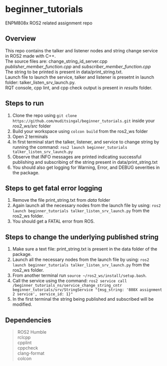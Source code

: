 # beginner_tutorials
ENPM808x ROS2 related assignment repo

## Overview
This repo contains the talker and listener nodes and string change service in ROS2 made with C++. <br>
The source files are: change_string_id_server.cpp _publisher_member_function.cpp_ and _subscriber_member_function.cpp_ <br>
The string to be printed is present in data/print_string.txt. <br>
Launch file to launch the service, talker and listener is presetnt in launch folder: talker_listen_srv_launch.py. <br>
RQT console, cpp lint, and cpp check output is present in *results* folder.

## Steps to run

1. Clone the repo using `git clone https://github.com/muditsingal/beginner_tutorials.git` inside your _ros2\_ws/src_ folder
2. Build your workspace using `colcon build` from the ros2_ws folder
3. Open 2 terminals
4. In first terminal start the talker, listener, and service to change string by running the command: `ros2 launch beginner_tutorials talker_listen_srv_launch.py`
5. Observe that INFO messages are printed indicating successful publishing and subscribing of the string present in data/print_string.txt
6. You should also get logging for Warning, Error, and DEBUG severities in the package.


## Steps to get fatal error logging

1. Remove the file print_string.txt from *data* folder
2. Again launch all the necessary nodes from the launch file by using: `ros2 launch beginner_tutorials talker_listen_srv_launch.py` from the ros2_ws folder.
3. You should get a FATAL error from ROS.

## Steps to change the underlying published string

1. Make sure a text file: print_string.txt is present in the data folder of the package.
2. Launch all the necessary nodes from the launch file by using: `ros2 launch beginner_tutorials talker_listen_srv_launch.py` from the ros2_ws folder.
3. From another terminal run `source ~/ros2_ws/install/setup.bash`.
4. Call the service using the command: `ros2 service call /beginner_tutorials_ns/service_change_string_cntr beginner_tutorials/srv/StringService "{msg_string: '808X assignment 2 service', service_id: 1}"`
5. In the first terminal the string being published and subscribed will be modified.

## Dependencies
> ROS2 Humble <br>
> rclcpp <br>
> cpplint <br>
> cppcheck <br>
> clang-format <br>
> colcon <br>
